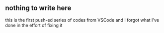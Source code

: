 ## nothing to write here
this is the first push-ed series of codes from VSCode and I forgot what I've done in the effort of fixing it
